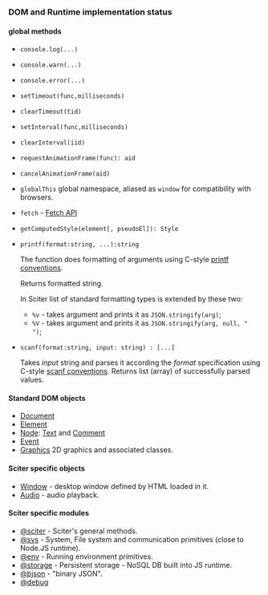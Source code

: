 ### DOM and Runtime implementation status

#### global methods

* `console.log(...)`
* `console.warn(...)`
* `console.error(...)`

* `setTimeout(func,milliseconds)`

* `clearTimeout(tid)`

* `setInterval(func,milliseconds)`

* `clearInterval(iid)`

* `requestAnimationFrame(func): aid`

* `cancelAnimationFrame(aid)`

* `globalThis` global namespace, aliased as `window` for compatibility with browsers.

* `fetch` - [Fetch API](https://developer.mozilla.org/en-US/docs/Web/API/Fetch_API)

* `getComputedStyle(element[, pseudoEl]): Style`

* `printf(format:string, ...):string` 
  
  The function does formatting of arguments using C-style [printf conventions](https://en.cppreference.com/w/cpp/io/c/fprintf).
  
  Returns formatted string.

  In Sciter list of standard formatting types is extended by these two: 

  * `%v` - takes argument and prints it as `JSON.stringify(arg)`;
  * `%V` - takes argument and prints it as `JSON.stringify(arg, null, "  ")`;

* `scanf(format:string, input: string) : [...]`

  Takes *input* string and parses it according the *format* specification using C-style [scanf conventions](https://en.cppreference.com/w/c/io/fscanf). Returns list (array) of successfully parsed values. 


#### Standard DOM objects

* [Document](Document.md)
* [Element](Element.md)
* [Node](Node.md): [Text](Node.md#Text) and [Comment](Node.md#Comment)
* [Event](Event.md)
* [Graphics](Graphics/README.md) 2D graphics and associated classes.

#### Sciter specific objects

* [Window](Window.md) - desktop window defined by HTML loaded in it. 
* [Audio](Audio.md) - audio playback. 

#### Sciter specific modules

* [@sciter](module-sciter.md) - Sciter's general methods.
* [@sys](module-sys.md) - System, File system and communication primitives (close to Node.JS runtime).
* [@env](module-env.md) - Running environment primitives.
* [@storage](storage/README.md) - Persistent storage - NoSQL DB built into JS runtime.
* [@bjson](module-bjson.md) - "binary JSON".
* [@debug](module-debug.md)

